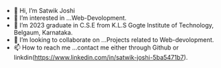 - 👋 Hi, I’m Satwik Joshi
- 👀 I’m interested in ...Web-Devolopment.
- 🌱 I’m 2023 graduate in C.S.E from K.L.S Gogte Institute of Technology, Belgaum, Karnataka.
- 💞️ I’m looking to collaborate on ...Projects related to Web-devolopment.
- 📫 How to reach me ...contact me either through Github or linkdin(https://www.linkedin.com/in/satwik-joshi-5ba5471b7).

<!---
Satwikjoshi/Satwikjoshi is a ✨ special ✨ repository because its `README.md` (this file) appears on your GitHub profile.
You can click the Preview link to take a look at your changes.
--->
